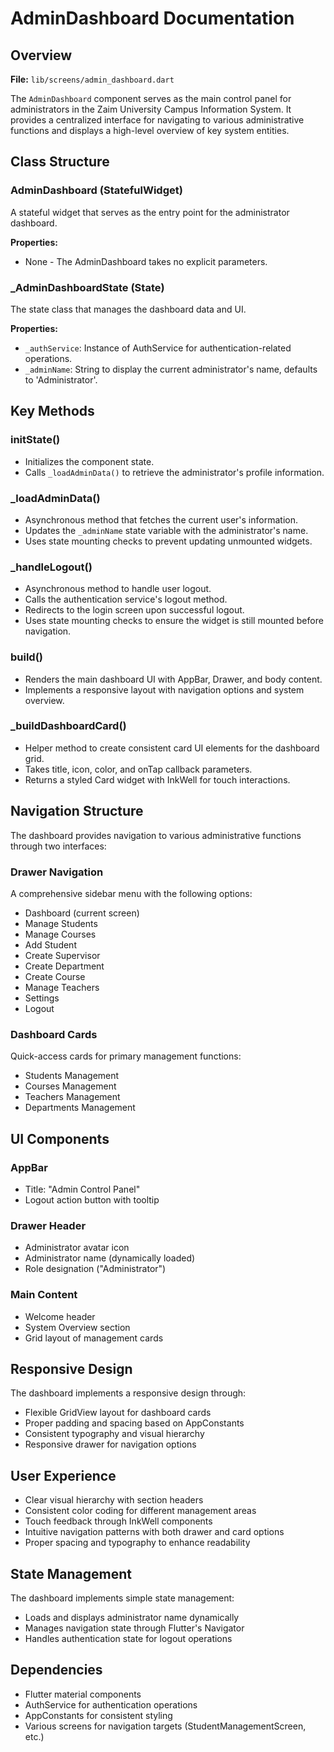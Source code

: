 # AdminDashboard Documentation

## Overview

**File:** `lib/screens/admin_dashboard.dart`

The `AdminDashboard` component serves as the main control panel for administrators in the Zaim University Campus Information System. It provides a centralized interface for navigating to various administrative functions and displays a high-level overview of key system entities.

## Class Structure

### AdminDashboard (StatefulWidget)

A stateful widget that serves as the entry point for the administrator dashboard.

**Properties:**
- None - The AdminDashboard takes no explicit parameters.

### _AdminDashboardState (State)

The state class that manages the dashboard data and UI.

**Properties:**
- `_authService`: Instance of AuthService for authentication-related operations.
- `_adminName`: String to display the current administrator's name, defaults to 'Administrator'.

## Key Methods

### initState()
- Initializes the component state.
- Calls `_loadAdminData()` to retrieve the administrator's profile information.

### _loadAdminData()
- Asynchronous method that fetches the current user's information.
- Updates the `_adminName` state variable with the administrator's name.
- Uses state mounting checks to prevent updating unmounted widgets.

### _handleLogout()
- Asynchronous method to handle user logout.
- Calls the authentication service's logout method.
- Redirects to the login screen upon successful logout.
- Uses state mounting checks to ensure the widget is still mounted before navigation.

### build()
- Renders the main dashboard UI with AppBar, Drawer, and body content.
- Implements a responsive layout with navigation options and system overview.

### _buildDashboardCard()
- Helper method to create consistent card UI elements for the dashboard grid.
- Takes title, icon, color, and onTap callback parameters.
- Returns a styled Card widget with InkWell for touch interactions.

## Navigation Structure

The dashboard provides navigation to various administrative functions through two interfaces:

### Drawer Navigation
A comprehensive sidebar menu with the following options:
- Dashboard (current screen)
- Manage Students
- Manage Courses
- Add Student
- Create Supervisor
- Create Department
- Create Course
- Manage Teachers
- Settings
- Logout

### Dashboard Cards
Quick-access cards for primary management functions:
- Students Management
- Courses Management
- Teachers Management
- Departments Management

## UI Components

### AppBar
- Title: "Admin Control Panel"
- Logout action button with tooltip

### Drawer Header
- Administrator avatar icon
- Administrator name (dynamically loaded)
- Role designation ("Administrator")

### Main Content
- Welcome header
- System Overview section
- Grid layout of management cards

## Responsive Design

The dashboard implements a responsive design through:
- Flexible GridView layout for dashboard cards
- Proper padding and spacing based on AppConstants
- Consistent typography and visual hierarchy
- Responsive drawer for navigation options

## User Experience

- Clear visual hierarchy with section headers
- Consistent color coding for different management areas
- Touch feedback through InkWell components
- Intuitive navigation patterns with both drawer and card options
- Proper spacing and typography to enhance readability

## State Management

The dashboard implements simple state management:
- Loads and displays administrator name dynamically
- Manages navigation state through Flutter's Navigator
- Handles authentication state for logout operations

## Dependencies

- Flutter material components
- AuthService for authentication operations
- AppConstants for consistent styling
- Various screens for navigation targets (StudentManagementScreen, etc.)
